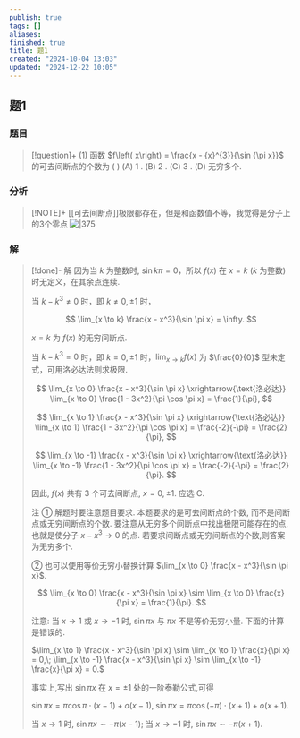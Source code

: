 ```yaml
---
publish: true
tags: []
aliases: 
finished: true
title: 题1
created: "2024-10-04 13:03"
updated: "2024-12-22 10:05"
---
```

## 题1
### 题目
> [!question]+
> (1) 函数 $f\left( x\right)  = \frac{x - {x}^{3}}{\sin {\pi x}}$ 的可去间断点的个数为 ( )
> (A) 1 . 
> (B) 2 .
> (C) 3 . 
> (D) 无穷多个.
### 分析
> [!NOTE]+
> [[可去间断点]]极限都存在，但是和函数值不等，我觉得是分子上的3个零点
> ![|375](https://img.hwenyi.live/202410281717904.webp)
### 解
> [!done]-
> 解 因为当 $k$ 为整数时, $\sin k\pi = 0$，所以 $f(x)$ 在 $x = k$ ($k$ 为整数)时无定义，在其余点连续.
> 
> 当 $k - k^3 \neq 0$ 时，即 $k \neq 0, \pm 1$ 时，
> 
> $$
> \lim_{x \to k} \frac{x - x^3}{\sin \pi x} = \infty.
> $$
> 
> $x = k$ 为 $f(x)$ 的无穷间断点.
> 
> 当 $k - k^3 = 0$ 时，即 $k = 0, \pm 1$ 时，$\lim_{x \to k} f(x)$ 为 $\frac{0}{0}$ 型未定式，可用洛必达法则求极限.
> 
> $$
> \lim_{x \to 0} \frac{x - x^3}{\sin \pi x} \xrightarrow{\text{洛必达}} \lim_{x \to 0} \frac{1 - 3x^2}{\pi \cos \pi x} = \frac{1}{\pi},
> $$
> 
> $$
> \lim_{x \to 1} \frac{x - x^3}{\sin \pi x} \xrightarrow{\text{洛必达}} \lim_{x \to 1} \frac{1 - 3x^2}{\pi \cos \pi x} = \frac{-2}{-\pi} = \frac{2}{\pi},
> $$
> 
> $$
> \lim_{x \to -1} \frac{x - x^3}{\sin \pi x} \xrightarrow{\text{洛必达}} \lim_{x \to -1} \frac{1 - 3x^2}{\pi \cos \pi x} = \frac{-2}{-\pi} = \frac{2}{\pi}.
> $$
> 
> 因此, $f(x)$ 共有 3 个可去间断点, $x = 0, \pm 1$. 应选 C.
> 
> 注 ① 解题时要注意题目要求. 本题要求的是可去间断点的个数, 而不是间断点或无穷间断点的个数. 要注意从无穷多个间断点中找出极限可能存在的点,也就是使分子 $x - x^3 \to 0$ 的点. 若要求间断点或无穷间断点的个数,则答案为无穷多个.
> 
> ② 也可以使用等价无穷小替换计算 $\lim_{x \to 0} \frac{x - x^3}{\sin \pi x}$.
> 
> $$
> \lim_{x \to 0} \frac{x - x^3}{\sin \pi x} \sim \lim_{x \to 0} \frac{x}{\pi x} = \frac{1}{\pi}.
> $$
> 
> 注意: 当 $x \to 1$ 或 $x \to -1$ 时, $\sin \pi x$ 与 $\pi x$ 不是等价无穷小量. 下面的计算是错误的.
> 
> $\lim_{x \to 1} \frac{x - x^3}{\sin \pi x} \sim \lim_{x \to 1} \frac{x}{\pi x} = 0,\; \lim_{x \to -1} \frac{x - x^3}{\sin \pi x} \sim \lim_{x \to -1} \frac{x}{\pi x} = 0.$
> 
> 事实上,写出 $\sin \pi x$ 在 $x = \pm 1$ 处的一阶泰勒公式,可得
> 
> $\sin \pi x = \pi \cos \pi \cdot (x - 1) + o(x - 1),\; \sin \pi x = \pi \cos (-\pi) \cdot (x + 1) + o(x + 1).$
> 
> 当 $x \to 1$ 时, $\sin \pi x \sim -\pi (x - 1)$; 当 $x \to -1$ 时, $\sin \pi x \sim -\pi (x + 1)$.